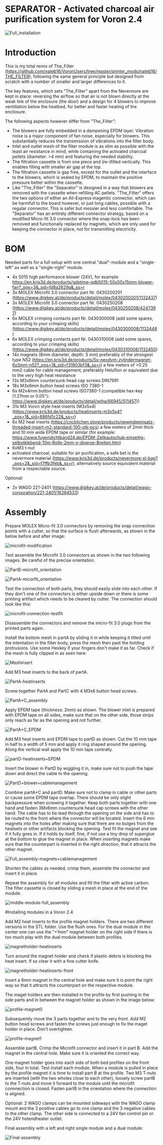 # SEPARATOR - Activated charcoal air purification system for Voron 2.4

![Full_installation](https://github.com/thejiral/Separator-filtration_system/assets/62755624/00366042-8d77-4483-a73f-eb24123f4942)


# Introduction

This is my total remix of The_Filter (https://github.com/nateb16/VoronUsers/tree/master/printer_mods/nateb16/THE_FILTER), following the same general principle but designed from scratch with a number of smaller and larger differences to it.

The key features, which sets "The_Filter" apart from the Nevermore are kept in place: reversing the airflow so that air is not blown directly at the weak link of the enclosure (the door) and a design for 4 blowers to improve ventillation below the heatbed, for better and faster heating of the enclosure.

The following aspects however differ from "The_Filter": 

* The blowers are fully embedded in a dampening EPDM layer. Vibration noise is a major component of fan noise, especially for blowers. This substantially reduces the transmission of vibrations into the filter body. 
* Inlet and outlet mesh of the filter module is as slim as possible with the least air resistance in mind, while containing the activated charcoal pellets (diameter: >4 mm) and featuring the needed stability. 
* The filtration cassette is from one piece and (re-)filled vertically. This enables filling with smaller air gap at the top.
* The filtration cassette is gap free, except for the outlet and the interface to the blowers, which is sealed by EPDM, to maintain the positive pressure better within the cassette.
* Like "The_Filter" the "Separator" is designed in a way that blowers are removed with the cassette when refilling AC pellets. "The_Filter" offers the two options of either an Ali-Express magentic connector, which can be harmfull to the board however, or just long cables, possible with a regular connector. This is safer but messier and less comfortable. The "Separator" has an entirely different connector strategy, based on a modified Micro-fit 3.0 connector where the snap-lock has been removed and functionally replaced by magnets, which are only used for keeping the connector in place, not for transmitting electricity. 


# BOM

Needed parts for a full setup with one central "dual"-module and a "single-left" as well as a "single-right" module.

* 4x 5015 high performance blower (24V), for example https://en.kris3d.de/products/gdstime-gdb5015-50x50x15mm-blower-fan?_pos=3&_sid=fd8a2629a&_ss=r
* 3x MOLEX Microfit 3.0 connector part Nr. 0430200201 (https://www.digikey.at/de/products/detail/molex/0430200201/1132437)
* 3x MOLEX Microfit 3.0 connector part Nr. 0430250208 (https://www.digikey.at/de/products/detail/molex/0430250208/4247397)
* 6x MOLEX crimping contacts part Nr. 0430300008 (add some spares, according to your crimping skills) (https://www.digikey.at/de/products/detail/molex/0430300008/1132448)
* 6x MOLEX crimping contacts part Nr. 0430310008 (add some spares, according to your crimping skills) (https://www.digikey.at/de/products/detail/molex/0430310008/1132450)
* 14x magnets (6mm diameter, depth: 3 mm) preferably of the strongest type N52 (https://en.kris3d.de/products/5x-neodym-zylindermagnet-6x3mm-n52?_pos=1&_sid=f31803bf3&_ss=r)
a few meters of >0.25 mm2 cable for cable management, preferably Heluflon or equivalent due to the very high heat resistance
* 13x M3x6mm countersunk head cap screws DIN7991
* 18x M3x6mm button head screws ISO 7380-1
* 6x M2x4mm button head screws ISO7380-1 (compatible hex-key (1.27mm or 0.05"): https://www.digikey.at/de/products/detail/wiha/66945/511457))
* 31x M3 Voron style heat inserts (M3x5x4) (https://www.kris3d.de/products/heatinserts-m3x5x4?_pos=1&_sid=886fd1c22&_ss=r)
* 6x M2 heat inserts (https://cnckitchen.store/products/gewindeeinsatz-threaded-insert-m2-standard-100-stk-pcs)
a few meters of 2mm thick and 10 mm wide EPDM tape or similar (for example: https://www.fugendichtband24.de/EPDM-Zellkautschuk-einseitig-selbstklebend-10m-Rolle-2mm-x-diverse-Breiten.htm)
* 6xM3 t-nut
* activated charcoal, suitable for air purification, a safe bet is the nevermore material (https://www.kris3d.de/products/nevermore-xl-bag?_pos=2&_sid=f7ffb3feb&_ss=r), alternatively source equivalent material from a respectable source.

Optional:
* 2x WAGO 221-2401 (https://www.digikey.at/de/products/detail/wago-corporation/221-2401/16284533)


# Assembly

Prepare MOLEX Micro-fit 3.0 connectors by removing the snap connection points with a cutter, so that the surface is flush afterwards, as shown in the below before and after image:

![microfit-modification](https://github.com/thejiral/Separator-filtration_system/assets/62755624/4b3ffcca-e1b7-49d7-8b20-1bed130a67ff)

Test assemble the Microfit 3.0 connectors as shown in the two following images. Be careful of the precise orientation.

![PartB-microfit_orientation](https://github.com/thejiral/Separator-filtration_system/assets/62755624/c0bba41e-f407-4de7-a276-bb98c74003ae)

![PartA-micorfit_orientation](https://github.com/thejiral/Separator-filtration_system/assets/62755624/8120119f-c552-4c31-a1f6-9076cc177c68)

Test the connection of both parts, they should easily slide into each other. If they don't one of the connectors is either upside down or there is some printing artifact which needs to be cleared by cutter. The connection should look like this: 

![microfit-connection-testfit](https://github.com/thejiral/Separator-filtration_system/assets/62755624/0e051a12-e469-4881-89b1-1167154d1c1c)

Disassemble the connectors and remove the micro-fit 3.0 plugs from the printed parts again. 

Install the bottom mesh in partA by sliding it in while keeping it tilted until the intentation in the filter body, press the mesh then past the holding protrusions. Use some Hexkey if your fingers don't make it as far. Check if the mesh is fully clipped in as seen here:

![Meshinsert](https://github.com/thejiral/Separator-filtration_system/assets/62755624/fd99f50d-7af2-4311-bb3e-fd61a32a6a52)

Add M3 heat inserts to the back of partA. 

![PartA-heatinserts](https://github.com/thejiral/Separator-filtration_system/assets/62755624/68e92178-643f-4388-a1da-3b57399fa0d0)

Screw together PartA and PartC with 4 M3x6 button head screws. 

![PartA+C_assembly](https://github.com/thejiral/Separator-filtration_system/assets/62755624/687874d8-2432-4e53-bc5f-f2e97afba82a)

Apply EPDM tape (thickness: 2mm) as shown. The blower inlet is prepared with EPDM tape on all sides, make sure that on the other side, those strips only reach as far as the opening and not further. 

![PartA+C_EPDM](https://github.com/thejiral/Separator-filtration_system/assets/62755624/4a482e1f-2ce8-4515-a05e-1462455c236b)

Add M3 heat inserts and EPDM tape to partD as shown. Cut the 10 mm tape in half to a width of 5 mm and apply it ring shaped around the opening. Along the vertical wall apply the 10 mm tape centrally.

![partD-heatinserts+EPDM](https://github.com/thejiral/Separator-filtration_system/assets/62755624/ff8793ec-f17c-4f55-847e-3b377118fdab)

Insert the blower in PartD by wiggling it in, make sure not to push the tape down and direct the cable to the opening. 

![PartD+blower+cablemanagement](https://github.com/thejiral/Separator-filtration_system/assets/62755624/212a4d9f-24d6-4585-8319-989fb36548fc)

Combine partA+C and partD. Make sure not to clamp in cable or other parts or cause some EPDM tape overlap. There should be only slight backpressure when screwing it together. Keep both parts together with one hand and fasten 3Mx6mm countersunk head cap screws with the other hand. The cable has to be lead through the opening on the side and has to be routed to the front where the connector will be located. Insert the 6 mm magnets into the holes after making sure that there are no bulges from the heatsets or other artifacts blocking the opening. Test fit the magnet and see if it fully goes in. If it holds by itself, fine, if not use a tiny drop of superglue at the bottom to glue the magnet in place. When inserting magnets make sure that the counterpart is inserted in the right direction, that it attracts the other magnet.

![Full_assembly-magnets+cablemanagement](https://github.com/thejiral/Separator-filtration_system/assets/62755624/8795b6d1-7762-4bdb-904f-95841f553d67)

Shorten the cables as needed, crimp them, assemble the connector and insert it in place. 

Repeat the assembly for all modules and fill the filter with active carbon. The filter cassette is closed by sliding a mesh in place at the end of the module. 

![middle-module-full_assembly](https://github.com/thejiral/Separator-filtration_system/assets/62755624/dad6a8ce-c682-4781-baa3-e8287f24bcd9)




#Installing modules in a Voron 2.4

Add M2 heat inserts to the profile magnet holders. There are two different versions in the STL folder. Use the flush ones. For the dual module in the center one can use the "+1mm" magnet holder on the right side if there is too much play with the dual module between both profiles.

![magnetholder-heatinserts](https://github.com/thejiral/Separator-filtration_system/assets/62755624/d586e65b-87fc-451a-9bf1-51008e5471ad)

Turn around the magnet holder and check if plastic debris is blocking the heat insert. If so clear it with a fine cutter knife.

![magnetholder-heatinserts-front](https://github.com/thejiral/Separator-filtration_system/assets/62755624/24f6f29a-c5fa-4244-a2f8-2aec626ec8d9)

Insert a 6mm magnet in the central hole and make sure it is point the right way so that it attracts the counterpart on the respective module. 

The maget holders are then installed in the profile by first pushing in the side parts and in between the magnet holder as shown in the image below: 

![profile-magnet0](https://github.com/thejiral/Separator-filtration_system/assets/62755624/1ddf7919-5be3-42ab-8c7e-d748f51836f2)

Subsequently move the 3 parts together and to the very front. Add M2 button head screws and fasten the screws just enough to fix the maget holder in place. Don't overtighten. 

![profile-magnet1](https://github.com/thejiral/Separator-filtration_system/assets/62755624/9694269e-e8f2-42db-b396-fbc2d56b2b36)

Assemble partB. Crimp the Microfit connector and insert it in part B. Add the magnet in the central hole. Make sure it is oriented the correct way. 

One magnet holder goes into each side of both bed profiles on the front side, four in total. Test install each module. When a module is pulled in place by the profile magnet it is time to install part B at the profile. Two M3 T-nuts are inserted (with the two wholes close to each other), loosely screw partB to the T-nuts and move it forward to the module until the microfit connnection is closed. Fasten partB in the orientation where the connection is aligned. 

Optional: 2 WAGO clamps can be mounted sideways with the WAGO clamp mount and the 3 positive cables go to one clamp and the 3 negative cables to the other clamp. The other side is connected to a 24V fan control pin or the 24V hotendheater outlet. 


Final assembly with a left and right single module and a dual module:

![Final-assembly](https://github.com/thejiral/Separator-filtration_system/assets/62755624/b78d6265-5532-42d7-8d36-78bdf5108e7d)



